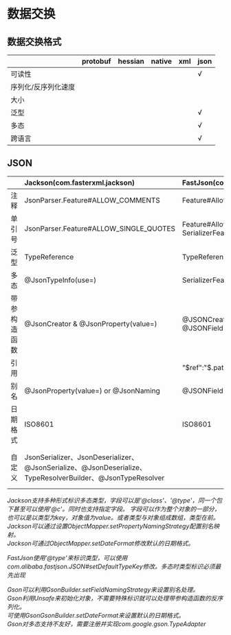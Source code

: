 # 数据交换

## 数据交换格式
|    |protobuf|hessian|native|xml|json|
|:---|:-------|:------|:-----|:--|:---|
|可读性|      |       |       |   |&#8730;|
|序列化/反序列化速度|        |       |       |   |    |
|大小|        |       |      |   |     |
|泛型|        |       |      |    |&#8730;|
|多态|        |       |      |    |&#8730;|
|跨语言|      |       |      |    |&#8730;|

## JSON
|     |Jackson(com.fasterxml.jackson) |FastJson(com.alibaba.fastjson)|Gson(com.google.gson)|
|:----|:-------|:-----|:-------|
|注释 |JsonParser.Feature#ALLOW_COMMENTS|Feature#AllowComment|built-in|
|单引号|JsonParser.Feature#ALLOW_SINGLE_QUOTES|Feature#AllowSingleQuotes,   SerializerFeature#UseSingleQuotes|built-in|
|泛型 |TypeReference|TypeReference|TypeToken|
|多态 |@JsonTypeInfo(use=)|SerializerFeature#WriteClassName|         |
|带参构造函数|@JsonCreator & @JsonProperty(value=)|@JSONCreator & @JSONField(name=)|built-in|
|引用|      |"$ref":"$.path"||
|别名|@JsonProperty(value=) or @JsonNaming|@JSONField(name=)|@SerializedName(alternate=)|
|日期格式|ISO8601|ISO8601|ISO8601|
|自定义|JsonSerializer、JsonDeserializer、@JsonSerialize、@JsonDeserialize、TypeResolverBuilder、@JsonTypeResolver|       |@JsonAdapter、TypeAdapter、JsonSerializer、JsonDeserializer|

_Jackson支持多种形式标识多态类型，字段可以是'@class'、'@type'，同一个包下甚至可以使用'@c'。同时也支持指定字段。
字段可以作为整个对象的一部分，也可以是以类型为key，对象值为value。或者类型与对象组成数组，类型在前。   
Jackson可以通过设置ObjectMapper.setPropertyNamingStrategy配置别名映射。   
Jackson可通过ObjectMapper.setDateFormat修改默认的日期格式。_

_FastJson使用'@type'来标识类型，可以使用com.alibaba.fastjson.JSON#setDefaultTypeKey修改。多态时类型标识必须最先出现_

_Gson可以利用GsonBuilder.setFieldNamingStrategy来设置别名处理。   
Gson利用Unsafe来初始化对象，不需要特殊标识就可以处理带参构造函数的反序列化。   
可使用GsonGsonBuilder.setDateFormat来设置默认的日期格式。   
Gson对多态支持不友好，需要注册并实现com.google.gson.TypeAdapter_
